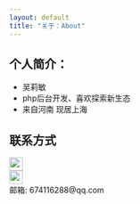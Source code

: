 ```yaml
---
layout: default
title: "关于：About"
---
```


## 个人简介：

* 吴莉敏
* php后台开发、喜欢探索新生态
* 来自河南 现居上海

## 联系方式

<p class="contact">
 <a href="http://weibo.com/2812320247/profile" title="微博联系我"><img src="http://www.sinaimg.cn/blog/developer/wiki/LOGO_32x32.png" width="24" height="24" style="display:inline-block;vertical-align:middle"></a><br/>
  <a href="https://github.com/wulimin" title="Github联系我"><img src="http://www.github.com/favicon.ico" width="24" height="24" style="display:inline-block;vertical-align:middle"></a><br/>
邮箱: 674116288@qq.com
</p>


